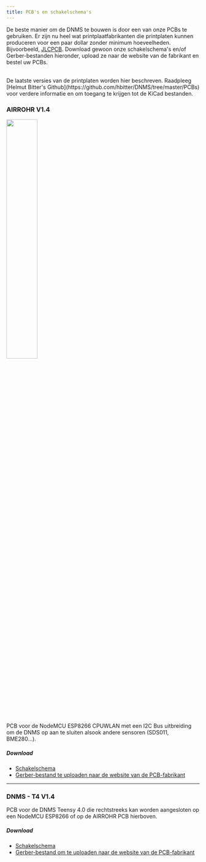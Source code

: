 ```yaml
---
title: PCB's en schakelschema's
---
```


De beste manier om de DNMS te bouwen is door een van onze PCBs te gebruiken.
Er zijn nu heel wat printplaatfabrikanten die printplaten kunnen produceren voor een paar dollar zonder minimum hoeveelheden. Bijvoorbeeld, [JLCPCB](https://jlcpcb.com/).
Download gewoon onze schakelschema's en/of Gerber-bestanden hieronder, upload ze naar de website van de fabrikant en bestel uw PCBs.

<br>
De laatste versies van de printplaten worden hier beschreven. Raadpleeg [Helmut Bitter's Github](https://github.com/hbitter/DNMS/tree/master/PCBs) voor verdere informatie en om toegang te krijgen tot de KiCad bestanden.

### AIRROHR V1.4
<img src="../docs/dnms/airrohr-PCB.jpg" style="display: block; width:40%;margin: 1em 0" loading="lazy"/>
PCB voor de NodeMCU ESP8266 CPUWLAN met een I2C Bus uitbreiding om de DNMS op aan te sluiten alsook andere sensoren (SDS011, BME280...).


##### Download
* [Schakelschema](..docsdnmsairrohr-PCB-circuit-diagram.pdf)
* [Gerber-bestand te uploaden naar de website van de PCB-fabrikant](../docs/dnms/airrohr-PCB-circuit-diagram-gerber.zip)

---

### DNMS - T4 V1.4
PCB voor de DNMS Teensy 4.0 die rechtstreeks kan worden aangesloten op een NodeMCU ESP8266 of op de AIRROHR PCB hierboven.


##### Download
* [Schakelschema](..docsdnmsdnms-noise-measuring-teensy-40-circuit-diagram.pdf)
* [Gerber-bestand om te uploaden naar de website van de PCB-fabrikant](..docsdnmsdnms-noise-measuring-teensy-40-circuit-gerber.zip)

